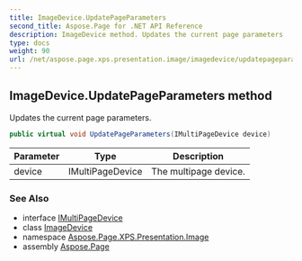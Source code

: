```yaml
---
title: ImageDevice.UpdatePageParameters
second_title: Aspose.Page for .NET API Reference
description: ImageDevice method. Updates the current page parameters
type: docs
weight: 90
url: /net/aspose.page.xps.presentation.image/imagedevice/updatepageparameters/
---
```

## ImageDevice.UpdatePageParameters method

Updates the current page parameters.

```csharp
public virtual void UpdatePageParameters(IMultiPageDevice device)
```

| Parameter | Type | Description |
| --- | --- | --- |
| device | IMultiPageDevice | The multipage device. |

### See Also

* interface [IMultiPageDevice](../../../aspose.page/imultipagedevice/)
* class [ImageDevice](../)
* namespace [Aspose.Page.XPS.Presentation.Image](../../imagedevice/)
* assembly [Aspose.Page](../../../)


